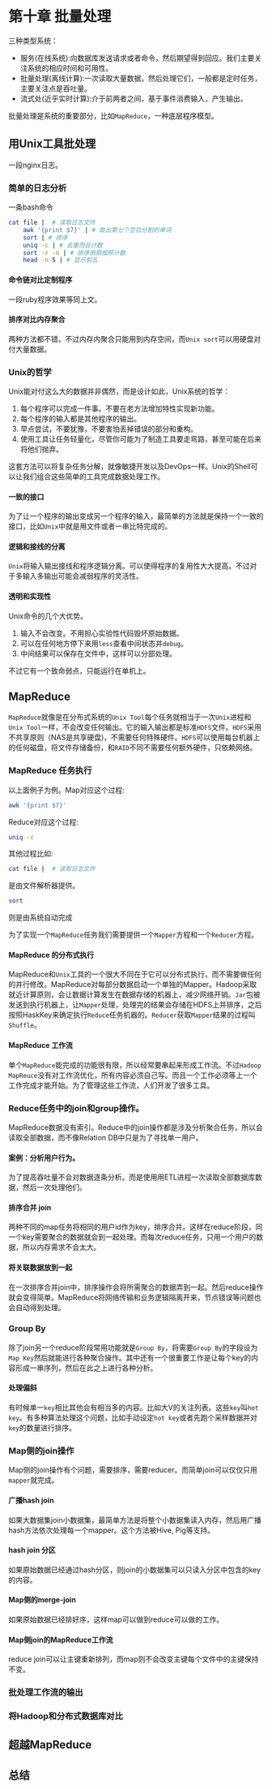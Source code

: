 # 第十章 批量处理

三种类型系统：
- 服务(在线系统):向数据库发送请求或者命令，然后期望得到回应。我们主要关注系统的相应时间和可用性。
- 批量处理(离线计算):一次读取大量数据，然后处理它们，一般都是定时任务，主要关注点是吞吐量。
- 流式处(近乎实时计算):介于前两者之间，基于事件消费输入，产生输出。

批量处理是系统的重要部分，比如`MapReduce`，一种底层程序模型。

## 用Unix工具批处理
一段nginx日志。

### 简单的日志分析
一条bash命令
```bash
cat file |  # 读取日志文件
    awk '{print $7}' | # 取出第七个空白分割的单词
    sort | # 排序
    uniq -c | # 去重而且计数
    sort -r -n | # 排序倒叙按照计数
    head -n 5 | # 显示前五
```
#### 命令链对比定制程序

一段ruby程序效果等同上文。

#### 排序对比内存聚合
两种方法都不错，不过内存内聚合只能用到内存空间，而`Unix sort`可以用硬盘对付大量数据。

### Unix的哲学
Unix能对付这么大的数据并非偶然，而是设计如此，Unix系统的哲学：
1. 每个程序可以完成一件事。不要在老方法增加特性实现新功能。
2. 每个程序的输入都是其他程序的输出。
3. 早点尝试，不要犹豫，不要害怕丢掉错误的部分和重构。
4. 使用工具让任务轻量化，尽管你可能为了制造工具要走弯路，甚至可能在后来将他们抛弃。

这套方法可以将复杂任务分解，就像敏捷开发以及DevOps一样。Unix的Shell可以让我们组合这些简单的工具完成数据处理工作。

#### 一致的接口
为了让一个程序的输出变成另一个程序的输入，最简单的方法就是保持一个一致的接口，比如`Unix`中就是用文件或者一串比特完成的。

#### 逻辑和接线的分离
`Unix`将输入输出接线和程序逻辑分离。可以使得程序的复用性大大提高。不过对于多输入多输出可能会减弱程序的灵活性。

#### 透明和实现性
Unix命令的几个大优势。
1. 输入不会改变。不用担心实验性代码毁坏原始数据。
2. 可以在任何地方停下来用`less`查看中间状态并`debug`。
3. 中间结果可以保存在文件中，这样可以分部处理。

不过它有一个致命弱点，只能运行在单机上。

## MapReduce
`MapReduce`就像是在分布式系统的`Unix Tool`每个任务就相当于一次`Unix`进程和`Unix Tool`一样，不会改变任何输出。它的输入输出都是标准`HDFS`文件。`HDFS`采用不共享原则（NAS是共享硬盘)，不需要任何特殊硬件。`HDFS`可以使用每台机器上的任何磁盘，将文件存储备份，和`RAID`不同不需要任何额外硬件，只依赖网络。

### MapReduce 任务执行
以上面例子为例。Map对应这个过程:
```bash
awk '{print $7}' 
```
Reduce对应这个过程:
```bash
uniq -c
```
其他过程比如:
```bash
cat file |  # 读取日志文件
```
是由文件解析器提供。
```bash
sort
```
则是由系统自动完成

为了实现一个`MapReduce`任务我们需要提供一个`Mapper`方程和一个`Reducer`方程。

#### MapReduce 的分布式执行
MapReduce和`Unix`工具的一个很大不同在于它可以分布式执行，而不需要做任何的并行修改。MapReduce对每部分数据启动一个单独的Mapper。Hadoop采取就近计算原则，会让数据计算发生在数据存储的机器上，减少网络开销。`Jar`包被发送到执行机器上，让`Mapper`处理，处理完的结果会存储在HDFS上并排序，之后按照HaskKey来确定执行`Reduce`任务机器的。`Reducer`获取`Mapper`结果的过程叫`Shuffle`。

#### MapReduce 工作流
单个`MapReduce`能完成的功能很有限，所以经常要串起来形成工作流。不过`Hadoop MapReuce`没有对工作流优化，所有内容必须自己写。而且一个工作必须等上一个工作完成才能开始。为了管理这些工作流，人们开发了很多工具。

### Reduce任务中的join和group操作。
MapReduce数据没有索引。Reduce中的join操作都是涉及分析聚合任务，所以会读取全部数据，而不像Relation DB中只是为了寻找单一用户。

#### 案例：分析用户行为。
为了提高吞吐量不会对数据逐条分析。而是使用用ETL进程一次读取全部数据库数据，然后一次处理他们。

#### 排序合并 join
两种不同的map任务将相同的用户id作为key，排序合并。这样在reduce阶段，同一个key需要聚合的数据就会到一起处理。而每次reduce任务，只用一个用户的数据，所以内存需求不会太大。

#### 将关联数据放到一起
在一次排序合并join中，排序操作会将所需聚合的数据弄到一起。然后reduce操作就会变得简单。MapReduce将网络传输和业务逻辑隔离开来，节点错误等问题也会自动得到处理。

### Group By
除了join另一个reduce阶段常用功能就是`Group By`，将需要`Group By`的字段设为`Map Key`然后就能进行各种聚合操作。其中还有一个很重要工作是让每个key的内容形成一串序列，然后在此之上进行各种分析。

#### 处理偏斜
有时候单一`key`相比其他会有相当多的内容。比如大V的关注列表。这些`key`叫`hot key`。有多种算法处理这个问题，比如手动设定`hot key`或者先跑个采样数据并对`key`的数量进行排序。

### Map侧的join操作
Map侧的join操作有个问题，需要排序，需要reducer。而简单join可以仅仅只用`mapper`就完成。
#### 广播hash join
如果大数据集join小数据集，最简单方法是将整个小数据集读入内存，然后用广播hash方法依次处理每一个mapper。这个方法被Hive, Pig等支持。

#### hash join 分区
如果原始数据已经通过hash分区，则join的小数据集可以只读入分区中包含的key的内容。

#### Map侧的merge-join
如果原始数据已经排好序，这样map可以做到reduce可以做的工作。

#### Map侧join的MapReduce工作流
reduce join可以让主键重新排列，而map则不会改变主键每个文件中的主键保持不变。

### 批处理工作流的输出

### 将Hadoop和分布式数据库对比

## 超越MapReduce

## 总结
